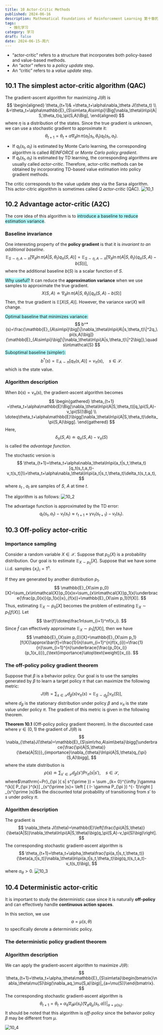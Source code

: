 ```yaml
---
title: 10 Actor-Critic Methods
published: 2024-06-16
description: Mathematical Foundations of Reinforcement Learning 第十章的笔记
tags:
  - 强化学习
category: 学习
draft: false
date: 2024-06-15-周六
---
```

- “actor-critic” refers to a structure that incorporates both policy-based and value-based methods.
- An “actor” refers to a *policy update* step. 
- An “critic” refers to a *value update* step.

## 10.1 The simplest actor-critic algorithm (QAC)
The gradient-ascent algorithm for maximizing $J(θ)$ is
$$
\begin{aligned}
\theta_{t+1}& =\theta_t+\alpha\nabla_\theta J(\theta_t)  \\
&=\theta_t+\alpha\mathbb{E}_{S\sim\eta,A\sim\pi}\Big[\nabla_\theta\ln\pi(A|S,\theta_t)q_\pi(S,A)\Big],
\end{aligned}
$$
where $η$ is a distribution of the states. Since the true gradient is unknown, we can use a stochastic gradient to approximate it:
$$
\theta_{t+1}=\theta_t+\alpha\nabla_\theta\ln\pi(a_t|s_t,\theta_t)q_t(s_t,a_t).
$$
- If $q_t(s_t,a_t)$ is estimated by Monte Carlo learning, the corresponding algorithm is called *REINFORCE* or *Monte Carlo policy gradient*.
-  If $q_t(s_t,a_t)$ is estimated by TD learning, the corresponding algorithms are usually called *actor-critic*. Therefore, actor-critic methods can be obtained by incorporating TD-based value estimation into policy gradient methods.

The critic corresponds to the value update step via the Sarsa algorithm. This actor-citric algorithm is sometimes called $Q$ *actor-critic* (QAC).
![10_1](./images/10_1.png)

## 10.2 Advantage actor-critic (A2C)
The core idea of this algorithm is to <span style="background:#b1ffff">introduce a baseline to reduce estimation variance</span>.
### Baseline invariance
One interesting property of the **policy gradient** is that it is *invariant to an additional baseline*.
$$
\mathbb{E}_{S\sim\eta,A\sim\pi}\Big[\nabla_\theta\ln\pi(A|S,\theta_t)q_\pi(S,A)\Big]=\mathbb{E}_{S\sim\eta,A\sim\pi}\Big[\nabla_\theta\ln\pi(A|S,\theta_t)(q_\pi(S,A)-b(S))\Big],
$$
where the additional baseline $b(S)$ is a scalar function of $S$.

<span style="background:#b1ffff">Why useful?</span> 
It can reduce the **approximation variance** when we use samples to approximate the true gradient.
$$
X(S,A)\doteq\nabla_\theta\ln\pi(A|S,\theta_t)[q_\pi(S,A)-b(S)]
$$
Then, the true gradient is $\mathbb{E}[X(S, A)]$. However, the variance $\text{var}(X)$ will change.

<span style="background:#b1ffff">Optimal baseline that minimizes variance:</span>
$$
b^*(s)=\frac{\mathbb{E}_{A\sim\pi}\big[\|\nabla_\theta\ln\pi(A\|s,\theta_t)\|^2q_\pi(s,A)\big]}{\mathbb{E}_{A\sim\pi}\big[\|\nabla_\theta\ln\pi(A|s,\theta_t)\|^2\big]},\quad s\in\mathcal{S}
$$
<span style="background:#b1ffff">Suboptimal baseline (simpler):</span>
$$
b^\dagger(s)=\mathbb{E}_{A\sim\pi}[q_\pi(s,A)]=v_\pi(s),\quad s\in\mathcal{S}.
$$
which is the state value.
### Algorithm description
When $b(s) = v_{\pi}(s)$, the gradient-ascent algorithm becomes
$$
\begin{gathered}
\theta_{t+1} =\theta_t+\alpha\mathbb{E}\Big[\nabla_\theta\ln\pi(A|S,\theta_t)[q_\pi(S,A)-v_\pi(S)]\Big] \\
\doteq\theta_t+\alpha\mathbb{E}\bigg[\nabla_\theta\ln\pi(A|S,\theta_t)\delta_\pi(S,A)\bigg]. 
\end{gathered}
$$
Here,
$$
\delta_\pi(S,A)\doteq q_\pi(S,A)-v_\pi(S)
$$
is called the *advantage function*.

The stochastic version is 
$$
\theta_{t+1}=\theta_t+\alpha\nabla_\theta\ln\pi(a_t|s_t,\theta_t)[q_t(s_t,a_t)-v_t(s_t)]\\=\theta_t+\alpha\nabla_\theta\ln\pi(a_t|s_t,\theta_t)\delta_t(s_t,a_t),
$$
where $s_{t}$ , $a_{t}$ are samples of $S$, $A$ at time $t$.

The algorithm is as follows:
![10_2](./images/10_2.png)

The advantage function is approximated by the TD error:
$$
q_t(s_t,a_t)-v_t(s_t)\approx r_{t+1}+\gamma v_t(s_{t+1})-v_t(s_t).
$$
## 10.3 Off-policy actor-critic
### Importance sampling
Consider a random variable $X\in\mathcal{X}$. Suppose that $p_0(X)$ is a probability distribution. Our goal is to estimate $\mathbb{E}_{X\sim p_0}[X].$ Suppose that we have some i.i.d. samples $\{x_i\}_i=1^n.$ 

If they are generated by another distribution $p_{1}$.
$$
\mathbb{E}_{X\sim p_0}[X]=\sum_{x\in\mathcal{X}}p_0(x)x=\sum_{x\in\mathcal{X}}p_1(x)\underbrace{\frac{p_0(x)}{p_1(x)}x}_{f(x)}=\mathbb{E}_{X\sim p_1}[f(X)].
$$
Thus, estimating $\mathbb{E}_X\sim p_0[X]$ becomes the problem of estimating $\mathbb{E}_X\sim p_1[f(X)].$ Let
$$
\bar{f}\doteq\frac1n\sum_{i=1}^nf(x_i).
$$
Since $\bar{f}$ can effectively approximate $\mathbb{E}_X\sim p_1[f(X)]$, then we have
$$
\mathbb{E}_{X\sim p_0}[X]=\mathbb{E}_{X\sim p_1}[f(X)]\approx\bar{f}=\frac{1}{n}\sum_{i=1}^{n}f(x_{i})=\frac{1}{n}\sum_{i=1}^{n}\underbrace{\frac{p_0(x_i)}{p_1(x_i)}}_{\text{importance}\atop\text{weight}}x_{i}.
$$
### The off-policy policy gradient theorem
Suppose that $\beta$ is a behavior policy. Our goal is to use the samples generated by $\beta$ to learn a target policy $\pi$ that can maximize the following metric:
$$
J(\theta)=\sum_{s\in\mathcal{S}}d_\beta(s)v_\pi(s)=\mathbb{E}_{S\sim d_\beta}[v_\pi(S)],
$$
where $d_{\beta}$ is the stationary distribution under policy $\beta$ and $v_\pi$ is the state value under policy $\pi.$ The gradient of this metric is given in the following theorem.

**Theorem 10.1** (Off-policy policy gradient theorem). In the discounted case where $\gamma \in ( 0, 1)$
the gradient of  $J(\theta)$ is
$$
\nabla_{\theta}J(\theta)=\mathbb{E}_{S\sim\rho,A\sim\beta}\bigg[\underbrace{\frac{\pi(A|S,\theta)}{\beta(A|S)}}_{importance}\nabla_{\theta}\ln\pi(A|S,\theta)q_{\pi}(S,A)\bigg],
$$
where the state distribution is
$$
\rho(s)\doteq\sum_{s'\in\mathcal{S}}d_\beta(s')\mathrm{Pr}_\pi(s|s'),\quad s\in\mathcal{S},
$$
where$\mathrm{~Pr}_{\pi }( s| s^{\prime }) = \sum _{k= 0}^{\infty }\gamma ^{k}[ P_{\pi }^{k}] _{s^{\prime }s}= \left [ ( I- \gamma P_{\pi }) ^{- 1}\right ] _{s^{\prime }s}$is the discounted total probability of 
transitioning from $s'$  to $s$ under policy $\pi$.

### Algorithm description
The gradient is
$$
\nabla_\theta J(\theta)=\mathbb{E}\left[\frac{\pi(A|S,\theta)}{\beta(A|S)}\nabla_\theta\ln\pi(A|S,\theta)\big(q_\pi(S,A)-v_\pi(S)\big)\right].
$$
The corresponding stochastic gradient-ascent algorithm is
$$
\theta_{t+1}=\theta_t+\alpha_\theta\frac{\pi(a_t|s_t,\theta_t)}{\beta(a_t|s_t)}\nabla_\theta\ln\pi(a_t|s_t,\theta_t)\big(q_t(s_t,a_t)-v_t(s_t)\big),
$$
where $\alpha_{\theta}>0$.
![10_3](./images/10_3.png)
## 10.4 Deterministic actor-critic
It is important to study the deterministic case since it is naturally **off-policy** and can effectively handle **continuous action spaces**.

In this section, we use
$$
a=\mu(s, \theta)
$$
to specifically denote a deterministic policy.

### The deterministic policy gradient theorem
### Algorithm description
We can apply the gradient-ascent algorithm to maximize $J(θ)$:
$$
\theta_{t+1}=\theta_t+\alpha_\theta\mathbb{E}_{S\sim\eta}\begin{bmatrix}\nabla_\theta\mu(S)\big(\nabla_aq_\mu(S,a)\big)|_{a=\mu(S)}\end{bmatrix}.
$$
The corresponding stochastic gradient-ascent algorithm is
$$
\theta_{t+1}=\theta_t+\alpha_\theta\nabla_\theta\mu(s_t)\big(\nabla_aq_\mu(s_t,a)\big)|_{a=\mu(s_t)}.
$$
It should be noted that this algorithm is *off-policy* since the behavior policy $β$ may be different from $\mu$.

![10_4](./images/10_4.png)
